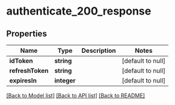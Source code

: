 # authenticate_200_response

## Properties
Name | Type | Description | Notes
------------ | ------------- | ------------- | -------------
**idToken** | **string** |  | [default to null]
**refreshToken** | **string** |  | [default to null]
**expiresIn** | **integer** |  | [default to null]

[[Back to Model list]](../README.md#documentation-for-models) [[Back to API list]](../README.md#documentation-for-api-endpoints) [[Back to README]](../README.md)


